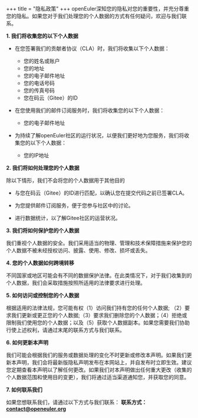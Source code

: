 +++
title = "隐私政策"
+++
openEuler深知您的隐私对您的重要性，并充分尊重您的隐私。如果您对于我们处理您的个人数据的方式有任何疑问，欢迎与我们联系。

**1. 我们将收集您的以下个人数据**

* 在您签署我们的贡献者协议（CLA）时，我们将收集以下个人数据：
   + 您的姓名或账户
   + 您的地址
   + 您的电子邮件地址
   + 您的电话号码
   + 您的传真号码
   + 您在码云（Gitee）的ID

* 在您使用我们的邮件订阅服务时，我们将收集您的以下个人数据：
   + 您的电子邮件地址

* 为持续了解openEuler社区的运行状况，以便我们更好地为您服务，我们将收集您的以下个人数据：
   + 您的IP地址

**2. 我们将如何处理您的个人数据**

除以下情形，我们不会将您的个人数据用于其他目的

*  与您在码云（Gitee）的ID进行匹配，以确认您在提交代码之前已签署CLA。

*  为您提供邮件订阅服务，便于您参与社区中的讨论。

*  进行数据统计，以了解Gitee社区的运营状况。

**3. 我们将如何保护您的个人数据**

我们重视个人数据的安全。我们采用适当的物理、管理和技术保障措施来保护您的个人数据不被未经授权访问、披露、使用、修改、损坏或丢失。

**4. 您的个人数据如何跨境转移**

不同国家或地区可能会有不同的数据保护法律。在此类情况下，对于我们收集到的个人数据，我们会采取措施按照所适用的法律要求进行处理。

**5. 如何访问或控制您的个人数据**

根据适用的法律法规，您可能有权（1）访问我们持有您的任何个人数据; （2）要求我们更新或更正您的个人数据;（3）要求我们删除您的个人数据；（4）拒绝或限制我们使用您的个人数据；以及（5）获取个人数据副本。如果您需要我们协助行使上述权利，请通过末尾的联系方式与我们联系。

**6. 如何更新本声明**

我们可能会根据我们的服务或数据处理的变化不时更新或修改本声明。如果我们更新本声明，我们会将最新版隐私声明发布在本网站上，并自发布时立即生效。建议您定期查看本声明以了解任何更改。如果我们对本声明做出任何重大更改（收集的个人数据范围和使用目的变更），我们将通过适当渠道通知您，并获取您的同意。

**7. 如何联系我们**

如果您想联系我们，请通过以下方式与我们联系：
**联系方式：** **[contact@openeuler.org](mailto:contact@openeuler.org)**


